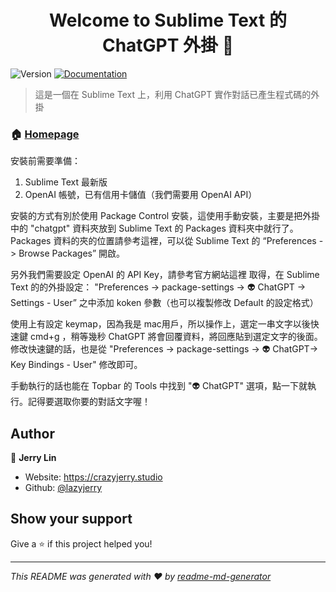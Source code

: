 <h1 align="center">Welcome to Sublime Text 的 ChatGPT 外掛 👋</h1>
<p>
  <img alt="Version" src="https://img.shields.io/badge/version-1.0,0-blue.svg?cacheSeconds=2592000" />
  <a href="https://hipster.crazyjerry.studio/post/chatgpt-的-sublime-text4-外掛/" target="_blank">
    <img alt="Documentation" src="https://img.shields.io/badge/documentation-yes-brightgreen.svg" />
  </a>
</p>

> 這是一個在 Sublime Text 上，利用 ChatGPT 實作對話已產生程式碼的外掛 

### 🏠 [Homepage](https://hipster.crazyjerry.studio/post/chatgpt-的-sublime-text4-外掛/)

安裝前需要準備：

1. Sublime Text 最新版
2. OpenAI 帳號，已有信用卡儲值（我們需要用 OpenAI API）

安裝的方式有別於使用 Package Control 安裝，這使用手動安裝，主要是把外掛中的 "chatgpt" 資料夾放到 Sublime Text 的 Packages 資料夾中就行了。 Packages 資料的夾的位置請參考這裡，可以從 Sublime Text 的 “Preferences -> Browse Packages” 開啟。

另外我們需要設定 OpenAI 的 API Key，請參考官方網站這裡 取得，在  Sublime Text 的的外掛設定： "Preferences -> package-settings -> 👽 ChatGPT -> Settings - User” 之中添加 koken 參數（也可以複製修改 Default 的設定格式）

使用上有設定 keymap，因為我是 mac用戶，所以操作上，選定一串文字以後快速鍵 cmd+g ，稍等幾秒 ChatGPT 將會回覆資料，將回應貼到選定文字的後面。
修改快速鍵的話，也是從 "Preferences -> package-settings -> 👽 ChatGPT-> Key Bindings - User" 修改即可。

手動執行的話也能在 Topbar 的 Tools 中找到 "👽 ChatGPT" 選項，點一下就執行。記得要選取你要的對話文字喔！

## Author

👤 **Jerry Lin**

* Website: https://crazyjerry.studio
* Github: [@lazyjerry](https://github.com/lazyjerry)

## Show your support

Give a ⭐️ if this project helped you!

***
_This README was generated with ❤️ by [readme-md-generator](https://github.com/kefranabg/readme-md-generator)_